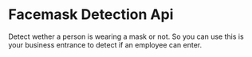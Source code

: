 # Facemask Detection Api
Detect wether a person is wearing a mask or not. So you can use this is your business entrance to detect if an employee can enter.
